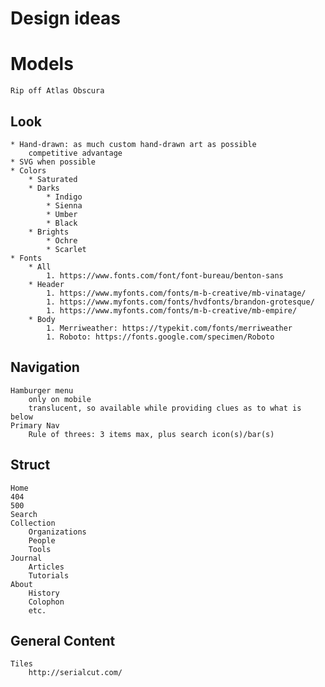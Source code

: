 # Design ideas

# Models
    Rip off Atlas Obscura


## Look
    * Hand-drawn: as much custom hand-drawn art as possible
        competitive advantage
    * SVG when possible
    * Colors
        * Saturated
        * Darks
            * Indigo
            * Sienna
            * Umber
            * Black
        * Brights
            * Ochre
            * Scarlet
    * Fonts
        * All
            1. https://www.fonts.com/font/font-bureau/benton-sans
        * Header
            1. https://www.myfonts.com/fonts/m-b-creative/mb-vinatage/
            1. https://www.myfonts.com/fonts/hvdfonts/brandon-grotesque/
            1. https://www.myfonts.com/fonts/m-b-creative/mb-empire/
        * Body
            1. Merriweather: https://typekit.com/fonts/merriweather
            1. Roboto: https://fonts.google.com/specimen/Roboto

## Navigation
    Hamburger menu
        only on mobile
        translucent, so available while providing clues as to what is below
    Primary Nav
        Rule of threes: 3 items max, plus search icon(s)/bar(s)


## Struct
    Home
    404
    500
    Search
    Collection
        Organizations
        People
        Tools
    Journal
        Articles
        Tutorials
    About
        History
        Colophon
        etc.


## General Content
    Tiles
        http://serialcut.com/
